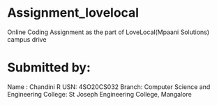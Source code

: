 # Assignment_lovelocal
Online Coding Assignment as the part of LoveLocal(Mpaani Solutions) campus drive
# Submitted by:
Name : Chandini R
USN: 4SO20CS032
Branch: Computer Science and Engineering
College: St Joseph Engineering College, Mangalore
